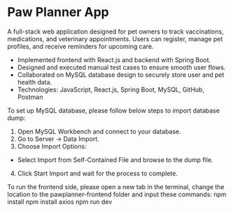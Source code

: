 # Paw Planner App
A full-stack web application designed for pet owners to track vaccinations, medications, and veterinary appointments.
Users can register, manage pet profiles, and receive reminders for upcoming care.

- Implemented frontend with React.js and backend with Spring Boot.
- Designed and executed manual test cases to ensure smooth user flows.
- Collaborated on MySQL database design to securely store user and pet health data.
- Technologies: JavaScript, React.js, Spring Boot, MySQL, GitHub, Postman

To set up MySQL database, please follow below steps to import database dump:
1. Open MySQL Workbench and connect to your database.
2. Go to Server → Data Import.
3. Choose Import Options:
- Select Import from Self-Contained File and browse to the dump file.
4. Click Start Import and wait for the process to complete.

To run the frontend side, please open a new tab in the terminal, change the location to the pawplanner-frontend folder and input these commands:
npm install
npm install axios
npm run dev
